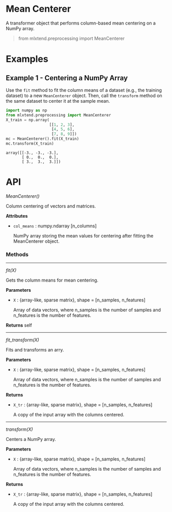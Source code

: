 # Mean Centerer

A transformer object that performs column-based mean centering on a NumPy array.

> from mlxtend.preprocessing import MeanCenterer

# Examples

## Example 1 - Centering a NumPy Array

Use the `fit` method to fit the column means of a dataset (e.g., the training dataset) to a new `MeanCenterer` object. Then, call the `transform` method on the same dataset to center it at the sample mean.


```python
import numpy as np
from mlxtend.preprocessing import MeanCenterer
X_train = np.array(
                   [[1, 2, 3],
                    [4, 5, 6],
                    [7, 8, 9]])
mc = MeanCenterer().fit(X_train)
mc.transform(X_train)
```




    array([[-3., -3., -3.],
           [ 0.,  0.,  0.],
           [ 3.,  3.,  3.]])



# API


*MeanCenterer()*

Column centering of vectors and matrices.

**Attributes**

- `col_means` : numpy.ndarray [n_columns]

    NumPy array storing the mean values for centering after fitting
    the MeanCenterer object.

### Methods

<hr>

*fit(X)*

Gets the column means for mean centering.

**Parameters**

- `X` : {array-like, sparse matrix}, shape = [n_samples, n_features]

    Array of data vectors, where n_samples is the number of samples and
    n_features is the number of features.

**Returns**
    self

<hr>

*fit_transform(X)*

Fits and transforms an arry.

**Parameters**

- `X` : {array-like, sparse matrix}, shape = [n_samples, n_features]

    Array of data vectors, where n_samples is the number of samples and
    n_features is the number of features.

**Returns**

- `X_tr` : {array-like, sparse matrix}, shape = [n_samples, n_features]

    A copy of the input array with the columns centered.

<hr>

*transform(X)*

Centers a NumPy array.

**Parameters**

- `X` : {array-like, sparse matrix}, shape = [n_samples, n_features]

    Array of data vectors, where n_samples is the number of samples and
    n_features is the number of features.

**Returns**

- `X_tr` : {array-like, sparse matrix}, shape = [n_samples, n_features]

    A copy of the input array with the columns centered.


